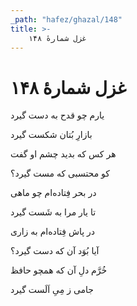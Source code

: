 ```yaml
---
_path: "hafez/ghazal/148"
title: >-
    غزل شمارهٔ ۱۴۸
---
```

# غزل شمارهٔ ۱۴۸

<div class="b" id="bn1"><div class="m1"><p>یارم چو قدح به دست گیرد</p></div>
<div class="m2"><p>بازارِ بُتان شکست گیرد</p></div></div>
<div class="b" id="bn2"><div class="m1"><p>هر کس که بدید چشم او گفت</p></div>
<div class="m2"><p>کو محتسبی که مست گیرد؟</p></div></div>
<div class="b" id="bn3"><div class="m1"><p>در بحر فِتاده‌ام چو ماهی</p></div>
<div class="m2"><p>تا یار مرا به شَست گیرد</p></div></div>
<div class="b" id="bn4"><div class="m1"><p>در پاش فِتاده‌ام به زاری</p></div>
<div class="m2"><p>آیا بُوَد آن که دست گیرد؟</p></div></div>
<div class="b" id="bn5"><div class="m1"><p>خُرَّم دلِ آن که همچو حافظ</p></div>
<div class="m2"><p>جامی ز مِیِ اَلَست گیرد</p></div></div>

